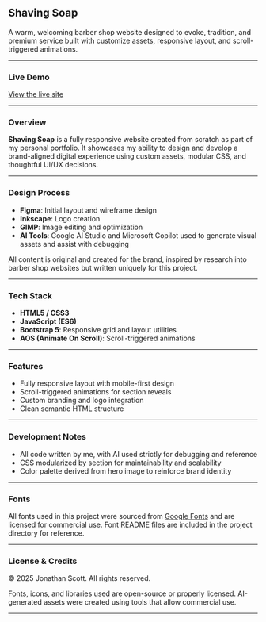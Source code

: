 ##  Shaving Soap

A warm, welcoming barber shop website designed to evoke, tradition, and premium service built with customize assets, responsive layout, and scroll-triggered animations.

---

### Live Demo
[View the live site](https://shaving-soap.netlify.app/)

---

### Overview

**Shaving Soap** is a fully responsive website created from scratch as part of my personal portfolio. It showcases my ability to design and develop a brand-aligned digital experience using custom assets, modular CSS, and thoughtful UI/UX decisions.

---

### Design Process

- **Figma**: Initial layout and wireframe design
- **Inkscape**: Logo creation
- **GIMP**: Image editing and optimization
- **AI Tools**: Google AI Studio and Microsoft Copilot used to generate visual assets and assist with debugging

All content is original and created for the brand, inspired by research into barber shop websites but written uniquely for this project.

---

### Tech Stack

- **HTML5 / CSS3**
- **JavaScript (ES6)**
- **Bootstrap 5**: Responsive grid and layout utilities
- **AOS (Animate On Scroll)**: Scroll-triggered animations

---

### Features

- Fully responsive layout with mobile-first design
- Scroll-triggered animations for section reveals
- Custom branding and logo integration
- Clean semantic HTML structure

---

### Development Notes

- All code written by me, with AI used strictly for debugging and reference
- CSS modularized by section for maintainability and scalability
- Color palette derived from hero image to reinforce brand identity

---

###  Fonts

All fonts used in this project were sourced from [Google Fonts](https://fonts.google.com) and are licensed for commercial use. Font README files are included in the project directory for reference.

---

### License & Credits

© 2025 Jonathan Scott. All rights reserved.

Fonts, icons, and libraries used are open-source or properly licensed. AI-generated assets were created using tools that allow commercial use.

---
